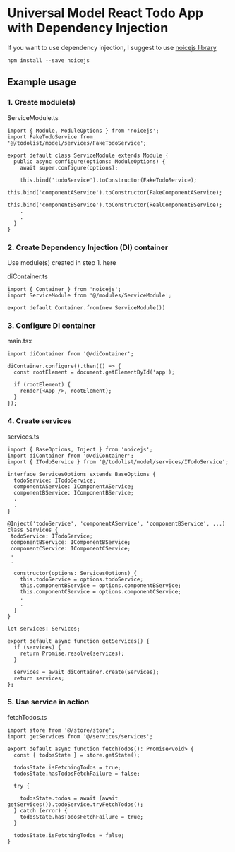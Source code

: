 # Universal Model React Todo App with Dependency Injection

If you want to use dependency injection, I suggest to use [noicejs library]

    npm install --save noicejs
    
## Example usage

### 1. Create module(s)
ServiceModule.ts

    import { Module, ModuleOptions } from 'noicejs';
    import FakeTodoService from '@/todolist/model/services/FakeTodoService';
    
    export default class ServiceModule extends Module {
      public async configure(options: ModuleOptions) {
        await super.configure(options);
    
        this.bind('todoService').toConstructor(FakeTodoService);
        this.bind('componentAService').toConstructor(FakeComponentAService);
        this.bind('componentBService').toConstructor(RealComponentBService);
        .
        .
      }
    }
    
### 2. Create Dependency Injection (DI) container
Use module(s) created in step 1. here

diContainer.ts

    import { Container } from 'noicejs';
    import ServiceModule from '@/modules/ServiceModule';
    
    export default Container.from(new ServiceModule())
    

### 3. Configure DI container
main.tsx
    
    import diContainer from '@/diContainer';

    diContainer.configure().then(() => {
      const rootElement = document.getElementById('app');
    
      if (rootElement) {
        render(<App />, rootElement);
      }
    });
    
### 4. Create services
services.ts

    import { BaseOptions, Inject } from 'noicejs';
    import diContainer from '@/diContainer';
    import { ITodoService } from '@/todolist/model/services/ITodoService';
    
    interface ServicesOptions extends BaseOptions {
      todoService: ITodoService;
      componentAService: IComponentAService;
      componentBService: IComponentBService;
      .
      .
    }
    
    @Inject('todoService', 'componentAService', 'componentBService', ...)
    class Services {
     todoService: ITodoService;
     componentBService: IComponentBService;
     componentCService: IComponentCService;
     .
     .
    
      constructor(options: ServicesOptions) {
        this.todoService = options.todoService;
        this.componentBService = options.componentBService;
        this.componentCService = options.componentCService;
        .
        .
      }
    }
    
    let services: Services;
    
    export default async function getServices() {
      if (services) {
        return Promise.resolve(services);
      }
    
      services = await diContainer.create(Services);
      return services;
    };

### 5. Use service in action
fetchTodos.ts

    import store from '@/store/store';
    import getServices from '@/services/services';
    
    export default async function fetchTodos(): Promise<void> {
      const { todosState } = store.getState();
    
      todosState.isFetchingTodos = true;
      todosState.hasTodosFetchFailure = false;
    
      try {
    
        todosState.todos = await (await getServices()).todoService.tryFetchTodos();
      } catch (error) {
        todosState.hasTodosFetchFailure = true;
      }
    
      todosState.isFetchingTodos = false;
    }

[noicejs library]: https://github.com/ssube/noicejs


